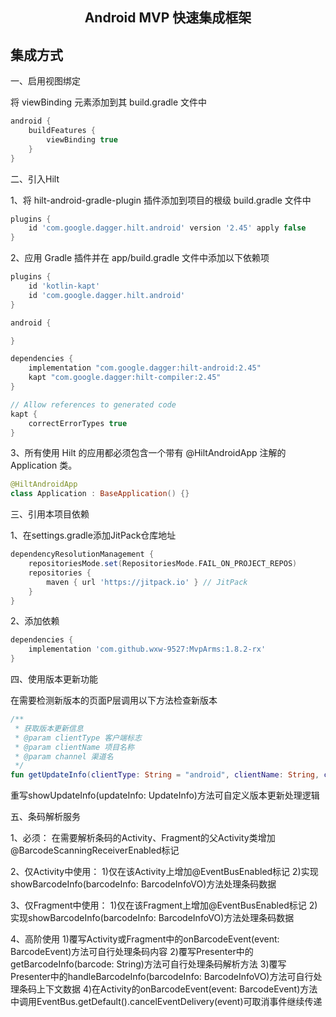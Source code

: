<h2 align="center">Android MVP 快速集成框架</h2>

## 集成方式

一、启用视图绑定

将 viewBinding 元素添加到其 build.gradle 文件中

```groovy
android {
    buildFeatures {
        viewBinding true
    }
}
```

二、引入Hilt

1、将 hilt-android-gradle-plugin 插件添加到项目的根级 build.gradle 文件中

```groovy
plugins {
    id 'com.google.dagger.hilt.android' version '2.45' apply false
}
```

2、应用 Gradle 插件并在 app/build.gradle 文件中添加以下依赖项

```groovy
plugins {
    id 'kotlin-kapt'
    id 'com.google.dagger.hilt.android'
}

android {

}

dependencies {
    implementation "com.google.dagger:hilt-android:2.45"
    kapt "com.google.dagger:hilt-compiler:2.45"
}

// Allow references to generated code
kapt {
    correctErrorTypes true
}
```

3、所有使用 Hilt 的应用都必须包含一个带有 @HiltAndroidApp 注解的 Application 类。

```kotlin
@HiltAndroidApp
class Application : BaseApplication() {}
```

三、引用本项目依赖

1、在settings.gradle添加JitPack仓库地址

```groovy
dependencyResolutionManagement {
    repositoriesMode.set(RepositoriesMode.FAIL_ON_PROJECT_REPOS)
    repositories {
        maven { url 'https://jitpack.io' } // JitPack
    }
}
```

2、添加依赖

```groovy
dependencies {
    implementation 'com.github.wxw-9527:MvpArms:1.8.2-rx'
}
```

四、使用版本更新功能

在需要检测新版本的页面P层调用以下方法检查新版本
```kotlin
/**
 * 获取版本更新信息
 * @param clientType 客户端标志
 * @param clientName 项目名称
 * @param channel 渠道名
 */
fun getUpdateInfo(clientType: String = "android", clientName: String, channel: String)
```
重写showUpdateInfo(updateInfo: UpdateInfo)方法可自定义版本更新处理逻辑


五、条码解析服务

1、必须：
    在需要解析条码的Activity、Fragment的父Activity类增加@BarcodeScanningReceiverEnabled标记

2、仅Activity中使用：
    1)仅在该Activity上增加@EventBusEnabled标记
    2)实现showBarcodeInfo(barcodeInfo: BarcodeInfoVO)方法处理条码数据

3、仅Fragment中使用：
    1)仅在该Fragment上增加@EventBusEnabled标记
    2)实现showBarcodeInfo(barcodeInfo: BarcodeInfoVO)方法处理条码数据

4、高阶使用
    1)覆写Activity或Fragment中的onBarcodeEvent(event: BarcodeEvent)方法可自行处理条码内容
    2)覆写Presenter中的getBarcodeInfo(barcode: String)方法可自行处理条码解析方法
    3)覆写Presenter中的handleBarcodeInfo(barcodeInfo: BarcodeInfoVO)方法可自行处理条码上下文数据
    4)在Activity的onBarcodeEvent(event: BarcodeEvent)方法中调用EventBus.getDefault().cancelEventDelivery(event)可取消事件继续传递